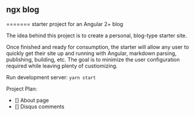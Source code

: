 ## ngx blog
=======
starter project for an Angular 2+ blog
 
The idea behind this project is to create a personal, blog-type starter site. 
 
Once finished and ready for consumption, the starter will allow any user to quickly get their site up and running with Angular, markdown parsing, publishing, building, etc. The goal is to minimize the user configuration required while leaving plenty of custiomizing. 


Run development server:
    `yarn start`


Project Plan:
 - [] About page
 - [] Disqus comments
